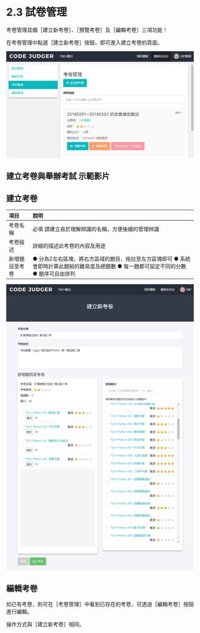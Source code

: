 # 2.3 試卷管理

考卷管理具備［建立新考卷］、［預覽考卷］及［編輯考卷］三項功能！

在考卷管理中點選［建立新考卷］按鈕，即可進入建立考卷的頁面。

![](../.gitbook/assets/cjmd02-jiao-shi-zhu-kong-tai-03-kao-juan-guan-li-01-jian-li-xin-kao-juan-02.png)

## 建立考卷與舉辦考試 示範影片

## 建立考卷

| 項目 | 說明 |
| :--- | :--- |
| 考卷名稱 | 必填 請建立易於理解辨識的名稱，方便後續的管理辨識 |
| 考卷敍述 | 詳細的描述此考卷的內容及用途 |
| 新增題目至考卷 | ● 分為2左右區塊，將右方區域的題目，拖拉至左方區塊即可 ● 系統會即時計算此題組的難易度及總題數 ● 每一題都可設定不同的分數 ● 題序可自由排列 |

![](../.gitbook/assets/cjmd02-jiao-shi-zhu-kong-tai-03-kao-juan-guan-li-01-jian-li-xin-kao-juan-03.png)

## 編輯考卷

如已有考卷，則可在［考卷管理］中看到已存在的考卷，可透過［編輯考卷］按鈕進行編輯。

操作方式與［建立新考卷］相同。

